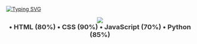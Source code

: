 [![Typing SVG](https://readme-typing-svg.herokuapp.com?font=Fira+Code&pause=1000&width=435&lines=ola+bem+vindo+ao+meu+github)](https://git.io/typing-svg)

<div align="center">
  <img src="https://img.shields.io/badge/-Minhas%20Habilidades-333333?style=for-the-badge&logo=Circle" />
  <br>
  <span style="font-size: 18px; font-weight: bold; color: #333;">
    • HTML (80%)
    • CSS (90%)
    • JavaScript (70%)
    • Python (85%)
    <!-- Adicione suas habilidades e porcentagens aqui -->
  </span>
</div>
